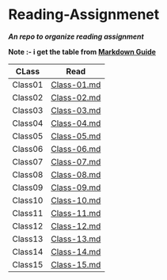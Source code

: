# Reading-Assignmenet
_**An repo to organize  reading assignment**_


**Note :- i get the table from [Markdown Guide](https://www.markdownguide.org/extended-syntax/)**

|     CLass      |           Read              |
|----------------|-----------------------------|
|    Class01     |  [Class-01.md](Class-01)    |
|    Class02     |  [Class-02.md](Class-02)    |          
|    Class03     |  [Class-03.md](Class-03)    | 
|    Class04     |  [Class-04.md](Class-04)    |          
|    Class05     |  [Class-05.md](Class-05)    |        
|    Class06     |  [Class-06.md](Class-06)    |       
|    Class07     |  [Class-07.md](Class-07)    |
|    Class08     |  [Class-08.md](Class-08)    |
|    Class09     |  [Class-09.md](Class-09)    |
|    Class10     |  [Class-10.md](Class-10)    |
|    Class11     |  [Class-11.md](Class-11)    |
|    Class12     |  [Class-12.md](Class-12)    |
|    Class13     |  [Class-13.md](Class-13)    |
|    Class14     |  [Class-14.md](Class-14)    |
|    Class15     |  [Class-15.md](Class-15)    |


